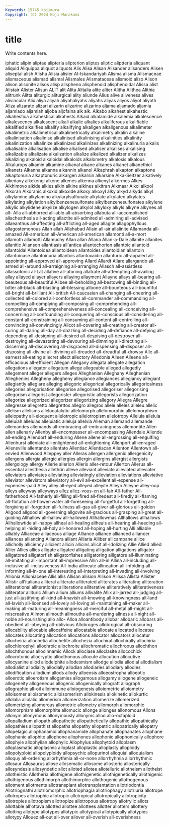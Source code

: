 ```yaml
---
Keywords: 15745 kojimura
Copyright: (C) 2024 Koji Murakami
---
```


# title

Write contents here.



iphatic alipin aliptae alipteria alipterion aliptes
aliptic aliptteria aliquant aliquid Aliquippa aliquot aliquots Alis Alisa Alisan
Alisander alisanders Alisen aliseptal alish Alisha Alisia alisier Al-Iskandariyah Alisma
alisma Alismaceae alismaceous alismad alismal Alismales Alismataceae alismoid aliso Alison
alison alisonite alisos alisp alispheno alisphenoid alisphenoidal Alissa alist Alistair
Alister Alisun ALIT alit Alita Alitalia alite aliter Alitha Alithea
Alithia alitrunk Alitta aliturgic aliturgical ality aliunde Alius alive aliveness
alives alivincular Alix aliya aliyah aliyahaliyahs aliyahs aliyas aliyos aliyot
aliyoth Aliza alizarate alizari alizarin alizarine alizarins aljama aljamado aljamia
aljamiado aljamiah aljoba aljofaina alk alk. Alkabo alkahest alkahestic alkahestica
alkahestical alkahests Alkaid alkalamide alkalemia alkalescence alkalescency alkalescent alkali alkalic
alkalies alkaliferous alkalifiable alkalified alkalifies alkalify alkalifying alkaligen alkaligenous alkalimeter
alkalimetric alkalimetrical alkalimetrically alkalimetry alkalin alkaline alkalinisation alkalinise alkalinised alkalinising
alkalinities alkalinity alkalinization alkalinize alkalinized alkalinizes alkalinizing alkalinuria alkalis alkalisable
alkalisation alkalise alkalised alkaliser alkalises alkalising alkalizable alkalizate alkalization alkalize
alkalized alkalizer alkalizes alkalizing alkaloid alkaloidal alkaloids alkalometry alkalosis alkalous
Alkalurops alkamin alkamine alkanal alkane alkanes alkanet alkanethiol alkanets Alkanna
alkanna alkannin alkanol Alkaphrah alkapton alkaptone alkaptonuria alkaptonuric alkargen alkarsin
alkarsine Alka-Seltzer alkatively alkedavy alkekengi alkene alkenes alkenna alkenyl alkermes
Alkes Alkhimovo alkide alkies alkin alkine alkines alkitran Alkmaar Alkol
alkool Alkoran Alkoranic alkoxid alkoxide alkoxy alkoxyl alky alkyd alkyds
alkyl alkylamine alkylamino alkylarylsulfonate alkylate alkylated alkylates alkylating alkylation alkylbenzenesulfonate
alkylbenzenesulfonates alkylene alkylic alkylidene alkylize alkylogen alkylol alkyloxy alkyls alkyne
alkynes all all- Alla all-abhorred all-able all-absorbing allabuta all-accomplished allachesthesia
all-acting allactite all-admired all-admiring all-advised allaeanthus all-affecting all-afflicting all-aged allagite
allagophyllous allagostemonous Allah allah Allahabad Allain all-air allalinite Allamanda all-amazed
All-american all-American all-american allamonti all-a-mort allamoth allamotti Allamuchy Allan allan
Allana Allan-a-Dale allanite allanites allanitic Allanson allantiasis all'antica allantochorion allantoic
allantoid allantoidal Allantoidea allantoidean allantoides allantoidian allantoin allantoinase allantoinuria allantois
allantoxaidin allanturic all-appaled all-appointing all-approved all-approving Allard Allardt Allare allargando
all-armed all-around all-arraigning all-arranging Allasch all-assistless allassotonic al-Lat allative all-atoning
allatrate all-attempting all-availing allay allayed allayer allayers allaying allayment Allayne
allays all-bearing all-beauteous all-beautiful Allbee all-beholding all-bestowing all-binding all-bitter all-black
all-blasting all-blessing allbone all-bounteous all-bountiful all-bright all-brilliant All-british All-caucasian all-changing
all-cheering all-collected all-colored all-comfortless all-commander all-commanding all-compelling all-complying all-composing all-comprehending
all-comprehensive all-comprehensiveness all-concealing all-conceiving all-concerning all-confounding all-conquering all-conscious all-considering all-constant
all-constraining all-consuming all-content all-controlling all-convincing all-convincingly Allcot all-covering all-creating all-creator
all-curing all-daring all-day all-dazzling all-deciding all-defiance all-defying all-depending all-designing all-desired
all-despising all-destroyer all-destroying all-devastating all-devouring all-dimming all-directing all-discerning all-discovering all-disgraced
all-dispensing all-disposer all-disposing all-divine all-divining all-dreaded all-dreadful all-drowsy Alle all-earnest
all-eating allecret allect allectory Alledonia Alleen Alleene all-efficacious all-efficient Allegan
Allegany allegata allegate allegation allegations allegator allegatum allege allegeable alleged
allegedly allegement alleger allegers alleges Alleghanian Alleghany Alleghenian Alleghenies Allegheny
allegheny allegiance allegiances allegiancy allegiant allegiantly allegiare alleging allegoric allegorical
allegorically allegoricalness allegories allegorisation allegorise allegorised allegoriser allegorising allegorism allegorist
allegorister allegoristic allegorists allegorization allegorize allegorized allegorizer allegorizing allegory Allegra
Allegre allegresse allegretto allegrettos allegro allegros allele alleles alleleu allelic
allelism allelisms allelocatalytic allelomorph allelomorphic allelomorphism allelopathy all-eloquent allelotropic allelotropism
allelotropy Alleluia alleluia alleluiah alleluias alleluiatic alleluja allelvia Alleman allemand
allemande allemandes allemands all-embracing all-embracingness allemontite Allen allen allenarly Allenby
all-encompasser all-encompassing Allendale Allende all-ending Allendorf all-enduring Allene allene all-engrossing
all-engulfing Allenhurst alleniate all-enlightened all-enlightening Allenport all-enraged Allensville allentando allentato
Allentiac Allentiacan Allenton Allentown all-envied Allenwood Alleppey aller Alleras allergen
allergenic allergenicity allergens allergia allergic allergies allergin allergins allergist allergists
allergology allergy Allerie allerion Alleris aller-retour Allerton Allerus all-essential allesthesia
allethrin alleve alleviant alleviate alleviated alleviater alleviaters alleviates alleviating alleviatingly
alleviation alleviations alleviative alleviator alleviators alleviatory all-evil all-excellent all-expense all-expenses-paid
Alley alley all-eyed alleyed alleyite Alleyn Alleyne alley-oop alleys alleyway
alleyways allez allez-vous-en all-fair All-father All-fatherhood All-fatherly all-filling all-fired all-firedest
all-firedly all-flaming all-flotation all-flower-water all-foreseeing all-forgetful all-forgetting all-forgiving all-forgotten all-fullness
all-gas all-giver all-glorious all-golden Allgood allgood all-governing allgovite all-gracious all-grasping
all-great all-guiding Allhallow all-hallow all-hallowed Allhallowmas Allhallows allhallows Allhallowtide all-happy
allheal all-healing allheals all-hearing all-heeding all-helping all-hiding all-holy all-honored all-hoping
all-hurting Alli alliable alliably Alliaceae alliaceous alliage Alliance alliance allianced
alliancer alliances alliancing Allianora alliant Alliaria Alliber allicampane allice allicholly
alliciency allicient allicin allicins allicit all-idolizing Allie Allied allied Allier
Allies allies alligate alligated alligating alligation alligations alligator alligatored alligatorfish
alligatorfishes alligatoring alligators all-illuminating all-imitating all-important all-impressive Allin all-in Allina
all-including all-inclusive all-inclusiveness All-india allineate allineation all-infolding all-informing all-in-one all-interesting
all-interpreting all-invading all-involving Allionia Allioniaceae Allis allis Allisan allision Allison
Allissa Allista Allister Allistir all'italiana alliteral alliterate alliterated alliterates alliterating
alliteration alliterational alliterationist alliterations alliterative alliteratively alliterativeness alliterator allituric Allium
allium alliums allivalite Allix all-jarred all-judging all-just all-justifying all-kind all-knavish
all-knowing all-knowingness all-land all-lavish all-licensed all-lovely all-loving all-maintaining all-maker all-making
all-maturing all-meaningness all-merciful all-metal all-might all-miscreative Allmon allmouth allmouths all-murdering
allness all-night all-noble all-nourishing allo allo- Alloa alloantibody allobar allobaric
allobars all-obedient all-obeying all-oblivious Allobroges allobrogical all-obscuring allocability allocable allocaffeine
allocatable allocate allocated allocatee allocates allocating allocation allocations allocator allocators
allocatur allocheiria allochetia allochetite allochezia allochiral allochirally allochiria allochlorophyll allochroic
allochroite allochromatic allochroous allochthon allochthonous allocinnamic Allock alloclase alloclasite allocochick
allocrotonic allocryptic allocthonous allocute allocution allocutive allocyanine allod allodelphite allodesmism
allodge allodia allodial allodialism allodialist allodiality allodially allodian allodiaries allodiary
allodies allodification allodium allods allody alloeosis alloeostropha alloeotic alloerotic alloerotism
allogamies allogamous allogamy allogene allogeneic allogeneity allogeneous allogenic allogenically allograft
allograph allographic all-oil alloimmune alloiogenesis alloiometric alloiometry alloisomer alloisomeric alloisomerism
allokinesis allokinetic allokurtic allolalia allolalic allomerism allomerization allomerize allomerized allomerizing
allomerous allometric allometry allomorph allomorphic allomorphism allomorphite allomucic allonge allonges
allonomous Allons allonym allonymous allonymously allonyms alloo allo-octaploid allopalladium allopath
allopathetic allopathetically allopathic allopathically allopathies allopathist allopaths allopathy allopatric allopatrically
allopatry allopelagic allophanamid allophanamide allophanate allophanates allophane allophanic allophite allophone
allophones allophonic allophonically allophore allophyle allophylian allophylic Allophylus allophytoid alloplasm
alloplasmatic alloplasmic alloplast alloplastic alloplasty alloploidy allopolyploid allopolyploidy allopsychic allopurinol
alloquial alloquialism alloquy all-ordering allorhythmia all-or-none allorrhyhmia allorrhythmic allosaur Allosaurus
allose allosematic allosome allosteric allosterically allosyndesis allosyndetic allot alloted allotee
allotelluric allotheism allotheist allotheistic Allotheria allothigene allothigenetic allothigenetically allothigenic allothigenous
allothimorph allothimorphic allothogenic allothogenous allotment allotments allotransplant allotransplantation allotriodontia Allotriognathi
allotriomorphic allotriophagia allotriophagy allotriuria allotrope allotropes allotrophic allotropic allotropical allotropically
allotropicity allotropies allotropism allotropize allotropous allotropy allotrylic allots allottable all'ottava
allotted allottee allottees allotter allotters allottery allotting allotype allotypes allotypic
allotypical allotypically allotypies allotypy Allouez all-out all-over allover all-overish all-overishness
